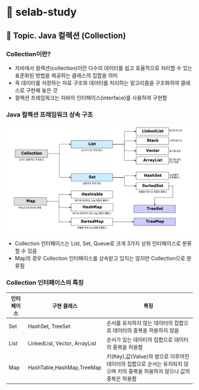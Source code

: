 # :book: selab-study
## :pushpin: Topic. Java 컬렉션 (Collection)

### Collection이란?

- 자바에서 컬렉션(collection)이란 다수의 데이터를 쉽고 효율적으로 처리할 수 있는 표준화된 방법을 제공하는 클래스의 집합을 의미
- 즉 데이터를 저장하는 자료 구조와 데이터를 처리하는 알고리즘을 구조화하여 클래스로 구현해 놓은 것
- 컬렉션 프레임워크는 자바의 인터페이스(interface)를 사용하여 구현함

### Java 컬렉션 프레임워크 상속 구조

![](../images/컬렉션.PNG)

- Collection  인터페이스는 List, Set, Queue로 크게 3가지 상위 인터페이스로 분류할 수 있음
- Map의 경우 Collection 인터페이스를 상속받고 있지는 않지만 Collection으로 분류됨


### Collection 인터페이스의 특징

|인터페이스|구현 클래스|특징|
|----------|----------|----------|
|Set|HashSet, TreeSet|순서를 유지하지 않는 데이터의 집합으로 데이터의 중복을 허용하지 않음|
|List|LinkedList, Vector, ArrayList|순서가 있는 데이터의 집합으로 데이터의 중복을 허용함|
|Map|HashTable,HashMap,TreeMap|키(Key),값(Value)의 쌍으로 이루어진 데이터의 집합으로 순서는 유지되지 않으며 키의 중복을 허용하지 않으나 값의 중복은 허용함|


